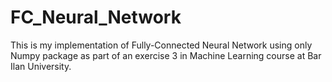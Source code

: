 # FC_Neural_Network


This is my implementation of Fully-Connected Neural Network using only Numpy package as part of an exercise 3 in Machine Learning course at Bar Ilan University.
